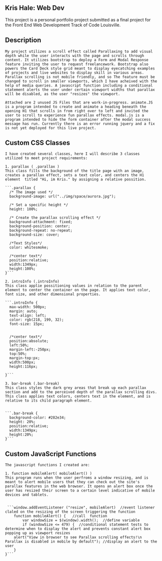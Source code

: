 
## Kris Hale: Web Dev

This project is a personal portfolio project submitted as a final project for the Front End Web Development Track of Code Louisville. 

## Description
```
My project utilizes a scroll effect called Parallaxing to add visual depth while the user interacts with the page and scrolls through content. It utilizes bootstrap to deploy a Form and Modal Response feature inviting the user to request freelancework. Bootstrap also powers the Card Deck style grid meant to display eyecatching examples of projects and live websites to display skill in various areas. Parallax scrolling is not mobile friendly, and so The feature must be changed to scroll in smaller viewports, which I have acheived with the help of media queries. A javascript function including a conditional statement alerts the user under certain viewport widths that parallax will be disabled, as the user "resizes" the viewport.

Attached are 2 unused JS Files that are work-in-progress. animate.JS is a program intended to create and animate a heading beneath the opening H1 that scrolls in from right over to left and invited the user to scroll to experience fun parallax effects. modal.js is a program intended to hide the form container after the modal success message has run. Currently there is an error running jquery and a fix is not yet deployed for this live project.

```



## Custom CSS Classes
```
I have created several classes, here I will describe 3 classes utilized to meet project requirements:

1. parallax ( .parallax )
This class fills the background of the title page with an image, creates a parallax effect, sets a text color, and centers the H1 element  titled "Hi, im Kris." by assigning a relative possition.

```.parallax { 
  /* The image used */
  background-image: url("../img/space/aurora.jpg");

  /* Set a specific height */
  height: 100%; 

  /* Create the parallax scrolling effect */
  background-attachment: fixed;
  background-position: center;
  background-repeat: no-repeat;
  background-size: cover;

  /*Text Styles*/
  color: whitesmoke;

  /*center text*/
  position:relative;
  width:1349px;
  height:100%;
}```

2. introInfo (.introInfo)
This class applie possitioning values in relation to the parent element to center the container on the page. It applies text color, font size, and other dimensional properties.

```.introInfo {
  max-width: 500px;
  margin: auto;
  text-align: left;
  color: rgb(218, 199, 32);
  font-size: 15px;


  /*center text*/
  position:absolute;
  left:50%;
  margin-left:-250px;
  top:50%;
  margin-top:px;
  width:500px;
  height:116px;

}```

3. bar-break (.bar-break)
This class styles the dark grey areas that break up each parallax section and add to the perceived depth of the parallax scrolling divs. This class applies text colors, centers text in the element, and is relative to its child paragraph element.


```.bar-break {
  background-color: #282e34;
  height: 20%;
  position:relative;
  width:1349px;
  height:20%;  
}```

```



## Custom JavaScript Functions
```
The javascript functions I created are:

1. function mobileAlert( mobileAlert() )
This program runs when the user perfroms a window resizing, and is meant to alert mobile users that they can check out the site's parallax features in the web browser. It opens an alert box once the user has resized their screen to a certain level indicative of mobile devices and tablets.


 ```window.addEventListener ("resize", mobileAlert)  //event listener claled on the resizing of the screen triggering the function
    function mobileAlert() {   //call  function
        var windowSize = $(window).width();  //define variable 
        if (windowSize <= 479) {  //conditional statement tests to determine when to display the alert and prevents constant alert box popping up as viewport resizes
    alert("View in browser to see Parallax scrolling effects!\n Parallax is disabled in mobile by default"); //display an alert to the user
    }
}```

```

